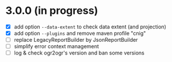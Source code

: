 # 3.0.0 (in progress)

* [x] add option ```--data-extent``` to check data extent (and projection)
* [x] add option ```--plugins``` and remove maven profile "cnig"
* [ ] replace LegacyReportBuilder by JsonReportBuilder
* [ ] simplify error context management
* [ ] log & check ogr2ogr's version and ban some versions
